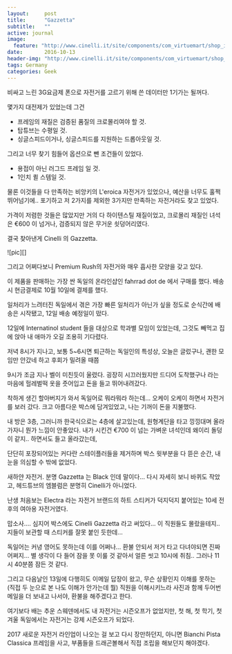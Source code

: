 ```yaml
---
layout:     post
title:      "Gazzetta"
subtitle:   ""
active: journal
image:
  feature: "http://www.cinelli.it/site/components/com_virtuemart/shop_image/product/Gazzetta_55fc089c22eb3.jpg"
date:       2016-10-13 
header-img: "http://www.cinelli.it/site/components/com_virtuemart/shop_image/product/Gazzetta_55fc089c22eb3.jpg"
tags: Germany
categories: Geek 
---
```


비싸고 느린 3G요금제 폰으로 자전거를 고르기 위해 쓴 데이터만 1기가는 될꺼다.


몇가지 대전제가 있었는데 그건

* 프레임의 재질은 검증된 품질의 크로몰리여야 할 것.
* 탑튜브는 수평일 것.
* 싱글스피드이거나, 싱글스피드를 지원하는 드롭아웃일 것.


그리고 너무 찾기 힘들어 옵션으로 뺀 조건들이 있었다.

- 용접이 아닌 러그드 프레임 일 것.
- 1인치 퀼 스템일 것.


물론 이것들을 다 만족하는 비앙키의 L'eroica 자전거가 있었으나, 예산을 너무도 훌쩍 뛰어넘기에.. 포기하고 저 2가지를 제외한 3가지만 만족하는 자전거라도 찾고 있었다.


가격이 저렴한 것들은 많았지만 거의 다 하이텐스틸 재질이었고, 크로몰리 재질인 녀석은 €600 이 넘거나, 검증되지 않은 무거운 쇳덩어리였다.


결국 찾아낸게 Cinelli 의 Gazzetta.

![pic][]


그리고 어쩌다보니 Premium Rush의 자전거와 매우 흡사한 모양을 갖고 있다.


이 제품을 판매하는 가장 싼 독일의 온라인샵인 fahrrad dot de 에서 구매를 했다. 배송 시 현금결제로 10월 10일에 결제를 했다.

일처리가 느려터진 독일에서 겪은 가장 빠른 일처리가 아닌가 싶을 정도로 순식간에 배송은 시작됐고, 12일 배송 예정일이 떴다.

12일에 Internatinol student 들을 대상으로 학과별 모임이 있었는데, 그것도 빼먹고 집에 앉아 내 애마가 오길 조용히 기다렸다.


저녁 8시가 지나고, 보통 5~6시면 퇴근하는 독일인의 특성상, 오늘은 글렀구나, 괜한 모임만 안갔네 하고 후회가 밀려올 때쯤

9시가 조금 지나 벨이 미친듯이 울렸다. 굉장히 시끄러웠지만 드디어 도착했구나 라는 마음에 헐레벌떡 옷을 줏어입고 돈을 들고 뛰어내려갔다.

착하게 생긴 할아버지가 와서 독일어로 뭐라뭐라 하는데... 오케이 오케이 하면서 자전거를 보러 갔다. 크고 아름다운 박스에 담겨있었고, 나는 기꺼이 돈을 지불했다.


내 방은 3층, 그러니까 한국식으로는 4층에 살고있는데, 원형계단을 타고 낑낑대며 올라가자니 뭔가 느낌이 안좋았다. 내가 시킨건 €700 이 넘는 가벼운 녀석인데 왜이리 돌덩이 같지.. 하면서도 들고 올라갔는데,

단단히 포장되어있는 커다란 스테이플러들을 제거하며 박스 윗부분을 다 뜯은 순간, 내 눈을 의심할 수 밖에 없었다.

새하얀 자전거. 분명 Gazzetta 는 Black 인데 말이다... 다시 자세히 보니 바퀴도 작았고, 헤드튜브의 엠블럼은 분명히 Cinelli가 아니었다. 


난생 처음보는 Electra 라는 자전거 브랜드의 하트 스티커가 덕지덕지 붙어있는 10세 전후의 여아용 자전거였다.

맙소사.... 심지어 박스에도 Cinelli Gazzetta 라고 써있다... 이 직원들도 몰랐을테지.. 지들이 보관할 때 스티커를 잘못 붙인 듯한데...


독일어는 커녕 영어도 못하는데 이를 어쩌나... 환불 안되서 저거 타고 다녀야되면 진짜 어쩌지... 별 생각이 다 들어 잠을 못 이룰 것 같아서 얼른 씻고 10시에 취침.. 그러나 11시 40분쯤 잠든 것 같다.


그리고 다음날인 13일에 다행히도 이메일 답장이 왔고, 무슨 상황인지 이해를 못하는 (직접 두 눈으로 본 나도 이해가 안가는데 뭘) 직원을 이해시키느라 사진과 함께 두어번 메일을 더 보내고 나서야, 환불을 해주겠다고 한다.


여기보다 배는 추운 스웨덴에서도 내 자전거는 시즌오프가 없었지만, 첫 해, 첫 학기, 첫 겨울 독일에서는 자전거는 강제 시즌오프가 되었다.


2017 새로운 자전거 라인업이 나오는 걸 보고 다시 장만하던지, 아니면 Bianchi Pista Classica 프레임을 사고, 부품들을 드래곤볼해서 직접 조립을 해보던지 해야겠다.